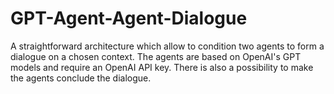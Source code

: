 # GPT-Agent-Agent-Dialogue
A straightforward architecture which allow to condition two agents to form a dialogue on a chosen context. The agents are based on OpenAI's GPT models and require an OpenAI API key. There is also a possibility to make the agents conclude the dialogue.
